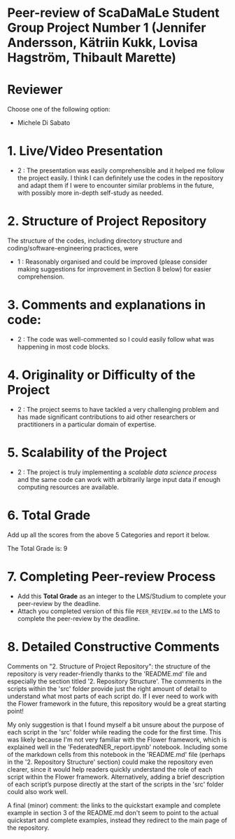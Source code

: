 # Peer-review of ScaDaMaLe Student Group Project Number 1 (Jennifer Andersson, Kätriin Kukk, Lovisa Hagström, Thibault Marette)

# Reviewer

Choose one of the following option: 

- Michele Di Sabato

# 1. Live/Video Presentation

- 2 : The presentation was easily comprehensible and it helped me follow the project easily. I think I can definitely use the codes in the repository and adapt them if I were to encounter similar problems in the future, with possibly more in-depth self-study as needed.

# 2. Structure of Project Repository

The structure of the codes, including directory structure and coding/software-engineering practices, were  

- 1 : Reasonably organised and could be improved (please consider making suggestions for improvement in Section 8 below) for easier comprehension.

# 3. Comments and explanations in code:

- 2 : The code was well-commented so I could easily follow what was happening in most code blocks.

# 4. Originality or Difficulty of the Project

- 2 : The project seems to have tackled a very challenging problem and has made significant contributions to aid other researchers or practitioners in a particular domain of expertise.

# 5. Scalability of the Project

- 2 : The project is truly implementing a *scalable data science process* and the same code can work with arbitrarily large input data if enough computing resources are available.

# 6. Total Grade

Add up all the scores from the above 5 Categories and report it below.

The Total Grade is: 9

# 7. Completing Peer-review Process

- Add this **Total Grade** as an integer to the LMS/Studium to complete your peer-review by the deadline.
- Attach you completed version of this file `PEER_REVIEW.md` to the LMS to complete the peer-review by the deadline.

# 8. Detailed Constructive Comments

Comments on "2. Structure of Project Repository": the structure of the repository is very reader-friendly thanks to the 'README.md' file and especially the section titled '2. Repository Structure'. The comments in the scripts within the 'src' folder provide just the right amount of detail to understand what most parts of each script do. If I ever need to work with the Flower framework in the future, this repository would be a great starting point!

My only suggestion is that I found myself a bit unsure about the purpose of each script in the 'src' folder while reading the code for the first time. This was likely because I'm not very familiar with the Flower framework, which is explained well in the 'FederatedNER_report.ipynb' notebook. Including some of the markdown cells from this notebook in the 'README.md' file (perhaps in the '2. Repository Structure' section) could make the repository even clearer, since it would help readers quickly understand the role of each script within the Flower framework. Alternatively, adding a brief description of each script’s purpose directly at the start of the scripts in the 'src' folder could also work well. 

A final (minor) comment: the links to the quickstart example and complete example in section 3 of the README.md don't seem to point to the actual quickstart and complete examples, instead they redirect to the main page of the repository.




